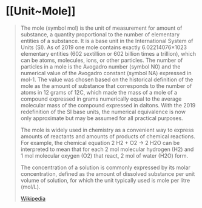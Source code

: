 
# [[Unit~Mole]] 

> The mole (symbol mol) is the unit of measurement for amount of substance, a quantity proportional to the number of elementary entities of a substance. 
> It is a base unit in the International System of Units (SI). 
> As of 2019 one mole contains exactly 6.02214076×1023 elementary entities (602 sextillion or 602 billion times a trillion), which can be atoms, molecules, ions, or other particles. The number of particles in a mole is the Avogadro number (symbol N0) and the numerical value of the Avogadro constant (symbol NA) expressed in mol-1. The value was chosen based on the historical definition of the mole as the amount of substance that corresponds to the number of atoms in 12 grams of 12C, which made the mass of a mole of a compound expressed in grams numerically equal to the average molecular mass of the compound expressed in daltons. 
> With the 2019 redefinition of the SI base units, the numerical equivalence is now only approximate but may be assumed for all practical purposes. 
>
> The mole is widely used in chemistry as a convenient way to express amounts of reactants and amounts of products of chemical reactions. For example, the chemical equation 2 H2 + O2 → 2 H2O can be interpreted to mean that for each 2 mol molecular hydrogen (H2) and 1 mol molecular oxygen (O2) that react, 2 mol of water (H2O) form. 
> 
> The concentration of a solution is commonly expressed by its molar concentration, defined as the amount of dissolved substance per unit volume of solution, for which the unit typically used is mole per litre (mol/L).
>
> [Wikipedia](https://en.wikipedia.org/wiki/Mole%20(unit))

